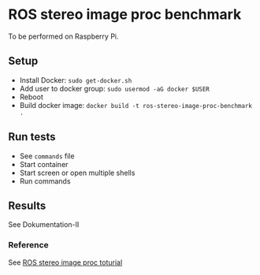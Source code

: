 # ROS stereo image proc benchmark

To be performed on Raspberry Pi.

## Setup

 * Install Docker: `sudo get-docker.sh`
 * Add user to docker group: `sudo usermod -aG docker $USER`
 * Reboot
 * Build docker image: `docker build -t ros-stereo-image-proc-benchmark .`

## Run tests

 * See `commands` file
 * Start container
 * Start screen or open multiple shells
 * Run commands

## Results

See Dokumentation-II

### Reference

See [ROS stereo image proc toturial](http://wiki.ros.org/stereo_image_proc/Tutorials/ChoosingGoodStereoParameters)
